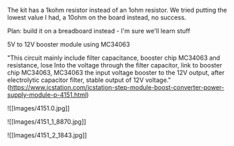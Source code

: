
The kit has a 1kohm resistor instead of an 1ohm resistor. We tried putting the lowest value I had, a 10ohm on the board instead, no success.

Plan: build it on a breadboard instead - I'm sure we'll learn stuff


5V to 12V booster module using MC34063

"This circuit mainly include filter capacitance, booster chip MC34063 and resistance, lose Into the voltage through the filter capacitor, link to booster chip MC34063, MC34063 the input voltage booster to the 12V output, after electrolytic capacitor filter, stable output of 12V voltage."
(https://www.icstation.com/icstation-step-module-boost-converter-power-supply-module-p-4151.html)

![[Images/4151.0.jpg]]

![[Images/4151_1_8870.jpg]]

![[Images/4151_2_1843.jpg]]

